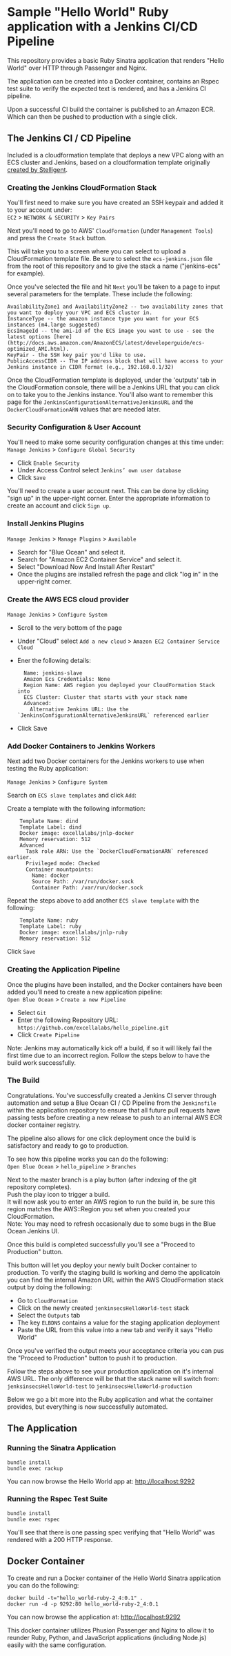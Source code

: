# Sample "Hello World" Ruby application with a Jenkins CI/CD Pipeline

This repository provides a basic Ruby Sinatra application that renders
"Hello World" over HTTP through Passenger and Nginx.

The application can be created into a Docker container, contains an Rspec test
suite to verify the expected text is rendered, and has a Jenkins CI pipeline.

Upon a successful CI build the container is published to an Amazon ECR. Which
can then be pushed to production with a single click.

## The Jenkins CI / CD Pipeline

Included is a cloudformation template that deploys a new VPC along with an
ECS cluster and Jenkins, based on a cloudformation template originally
[created by Stelligent](https://stelligent.com/2016/08/24/containerized-ci-solutions-in-aws-part-1-jenkins-in-ecs/).

### Creating the Jenkins CloudFormation Stack

You'll first need to make sure you have created an SSH keypair and added it to your account under:  
`EC2` > `NETWORK & SECURITY` > `Key Pairs`

Next you'll need to go to AWS' `CloudFormation` (under `Management Tools`) and press the `Create Stack` button.

This will take you to a screen where you can select to upload a CloudFormation
template file. Be sure to select the `ecs-jenkins.json` file from the root of
this repository and to give the stack a name ("jenkins-ecs" for example).

Once you've selected the file and hit `Next` you'll be taken to a page to input
several parameters for the template. These include the following:

```
AvailabilityZone1 and AvailabilityZone2 -- two availability zones that you want to deploy your VPC and ECS cluster in.
InstanceType -- the amazon instance type you want for your ECS instances (m4.large suggested)
EcsImageId -- the ami-id of the ECS image you want to use - see the latest options [here](http://docs.aws.amazon.com/AmazonECS/latest/developerguide/ecs-optimized_AMI.html).
KeyPair - the SSH key pair you'd like to use.
PublicAccessCIDR -- The IP address block that will have access to your Jenkins instance in CIDR format (e.g., 192.168.0.1/32)
```

Once the CloudFormation template is deployed, under the 'outputs' tab in the
CloudFormation console, there will be a Jenkins URL that you can click on to
take you to the Jenkins instance. You'll also want to remember this page for
the `JenkinsConfigurationAlternativeJenkinsURL` and the `DockerCloudFormationARN`
values that are needed later.

### Security Configuration & User Account

You'll need to make some security configuration changes at this time under:  
`Manage Jenkins` > `Configure Global Security`

* Click `Enable Security`
* Under Access Control select `Jenkins’ own user database`
* Click `Save`

You'll need to create a user account next. This can be done by clicking "sign
up" in the upper-right corner. Enter the appropriate information to create an
account and click `Sign up`.

### Install Jenkins Plugins

`Manage Jenkins` > `Manage Plugins` > `Available`

* Search for "Blue Ocean" and select it.
* Search for "Amazon EC2 Container Service" and select it.
* Select "Download Now And Install After Restart"
* Once the plugins are installed refresh the page and click "log in" in the upper-right corner.

### Create the AWS ECS cloud provider

`Manage Jenkins` > `Configure System`

* Scroll to the very bottom of the page
* Under "Cloud" select `Add a new cloud` > `Amazon EC2 Container Service Cloud`
* Ener the following details:

        Name: jenkins-slave
        Amazon Ecs Credentials: None
        Region Name: AWS region you deployed your CloudFormation Stack into
        ECS Cluster: Cluster that starts with your stack name
        Advanced:
          Alternative Jenkins URL: Use the `JenkinsConfigurationAlternativeJenkinsURL` referenced earlier

* Click Save

### Add Docker Containers to Jenkins Workers

Next add two Docker containers for the Jenkins workers to use when testing the
Ruby application:

`Manage Jenkins` > `Configure System`

Search on `ECS slave templates` and click `Add`:

Create a template with the following information:

        Template Name: dind
        Template Label: dind
        Docker image: excellalabs/jnlp-docker
        Memory reservation: 512
        Advanced
          Task role ARN: Use the `DockerCloudFormationARN` referenced earlier.
          Privileged mode: Checked
          Container mountpoints:
            Name: docker
            Source Path: /var/run/docker.sock
            Container Path: /var/run/docker.sock

Repeat the steps above to add another `ECS slave template` with the following:

        Template Name: ruby
        Template Label: ruby
        Docker image: excellalabs/jnlp-ruby
        Memory reservation: 512

Click `Save`

### Creating the Application Pipeline

Once the plugins have been installed, and the Docker containers have been added
you'll need to create a new application pipeline:  
`Open Blue Ocean` > `Create a new Pipeline`

* Select `Git`
* Enter the following Repository URL: `https://github.com/excellalabs/hello_pipeline.git`
* Click `Create Pipeline`

Note: Jenkins may automatically kick off a build, if so it will likely fail the first time due to an incorrect region. Follow the steps below to have the build work successfully.

### The Build

Congratulations. You've successfully created a Jenkins CI server through
automation and setup a Blue Ocean CI / CD Pipeline from the `Jenkinsfile`
within the application repository to ensure that all future pull requests have
passing tests before creating a new release to push to an internal AWS ECR
docker container registry.

The pipeline also allows for one click deployment once the build is satisfactory
and ready to go to production.

To see how this pipeline works you can do the following:  
`Open Blue Ocean` > `hello_pipeline` > `Branches`

Next to the master branch is a play button (after indexing of the git repository completes).  
Push the play icon to trigger a build.  
It will now ask you to enter an AWS region to run the build in, be sure this
region matches the AWS::Region you set when you created your CloudFormation.  
Note: You may need to refresh occasionally due to some bugs in the Blue Ocean Jenkins UI.

Once this build is completed successfully you'll see a "Proceed to Production" button.

This button will let you deploy your newly built Docker container to production. To verify the staging build is working and demo the applicatoin you can find the internal Amazon URL within the AWS CloudFormation stack output by doing the following:

* Go to `CloudFormation`
* Click on the newly created `jenkinsecsHelloWorld-test` stack
* Select the `Outputs` tab
* The key `ELBDNS` contains a value for the staging application deployment
* Paste the URL from this value into a new tab and verify it says "Hello World"

Once you've verified the output meets your acceptance criteria you can pus the
"Proceed to Production" button to push it to production.

Follow the steps above to see your production application on it's internal AWS
URL. The only difference will be that the stack name will switch from:  
`jenksinsecsHelloWorld-test` to `jenkinsecsHelloWorld-production`

Below we go a bit more into the Ruby application and what the container
provides, but everything is now successfully automated.

## The Application

### Running the Sinatra Application

```
bundle install
bundle exec rackup
```

You can now browse the Hello World app at:
[http://localhost:9292](http://localhost:9292)

### Running the Rspec Test Suite

```
bundle install
bundle exec rspec
```

You'll see that there is one passing spec verifying that "Hello World" was
rendered with a 200 HTTP response.


## Docker Container

To create and run a Docker container of the Hello World Sinatra application
you can do the following:

```
docker build -t="hello_world-ruby-2_4:0.1" .
docker run -d -p 9292:80 hello_world-ruby-2_4:0.1
```

You can now browse the application at: [http://localhost:9292](http://localhost:9292)

This docker container utilizes Phusion Passenger and Nginx to allow it to
reunder Ruby, Python, and JavaScript applications (including Node.js) easily
with the same configuration.
